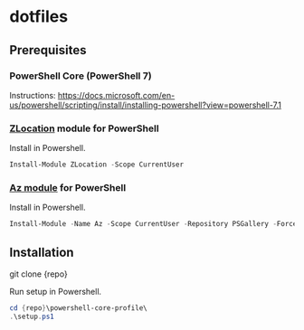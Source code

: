 # dotfiles

## Prerequisites

### PowerShell Core (PowerShell 7)

Instructions: https://docs.microsoft.com/en-us/powershell/scripting/install/installing-powershell?view=powershell-7.1

### [ZLocation](https://github.com/vors/ZLocation) module for PowerShell

Install in Powershell.
```powershell
Install-Module ZLocation -Scope CurrentUser
```

### [Az module](https://docs.microsoft.com/en-us/powershell/azure/install-az-ps?view=azps-6.3.0) for PowerShell

Install in Powershell.
```powershell
Install-Module -Name Az -Scope CurrentUser -Repository PSGallery -Force
```

## Installation

git clone {repo}

Run setup in Powershell.
```powershell
cd {repo}\powershell-core-profile\
.\setup.ps1
```

